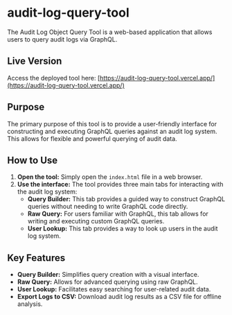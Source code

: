 # audit-log-query-tool

The Audit Log Object Query Tool is a web-based application that allows users to query audit logs via GraphQL.

## Live Version

Access the deployed tool here: [https://audit-log-query-tool.vercel.app/](https://audit-log-query-tool.vercel.app/)

## Purpose

The primary purpose of this tool is to provide a user-friendly interface for constructing and executing GraphQL queries against an audit log system. This allows for flexible and powerful querying of audit data.

## How to Use

1.  **Open the tool:** Simply open the `index.html` file in a web browser.
2.  **Use the interface:** The tool provides three main tabs for interacting with the audit log system:
    *   **Query Builder:** This tab provides a guided way to construct GraphQL queries without needing to write GraphQL code directly.
    *   **Raw Query:** For users familiar with GraphQL, this tab allows for writing and executing custom GraphQL queries.
    *   **User Lookup:** This tab provides a way to look up users in the audit log system.

## Key Features

*   **Query Builder:** Simplifies query creation with a visual interface.
*   **Raw Query:** Allows for advanced querying using raw GraphQL.
*   **User Lookup:** Facilitates easy searching for user-related audit data.
*   **Export Logs to CSV:** Download audit log results as a CSV file for offline analysis.

